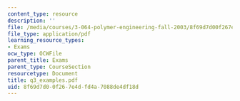 ```yaml
---
content_type: resource
description: ''
file: /media/courses/3-064-polymer-engineering-fall-2003/8f69d7d00f267e4dfd4a7088de4df18d_q3_examples.pdf
file_type: application/pdf
learning_resource_types:
- Exams
ocw_type: OCWFile
parent_title: Exams
parent_type: CourseSection
resourcetype: Document
title: q3_examples.pdf
uid: 8f69d7d0-0f26-7e4d-fd4a-7088de4df18d
---
```

